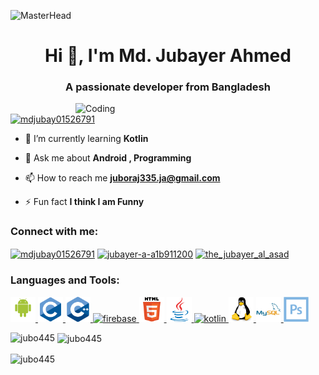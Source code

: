 ![MasterHead](https://media.istockphoto.com/photos/programming-code-abstract-technology-background-of-software-developer-picture-id1294521676?b=1&k=20&m=1294521676&s=170667a&w=0&h=7pqhrZcqqbQq43Q0_TD0Y_YjInAyvA9xiht9bto030U=)
<h1 align="center">Hi 👋, I'm Md. Jubayer Ahmed</h1>
<h3 align="center">A passionate developer from Bangladesh</h3>
<img align="right" alt="Coding" width="400" src="https://c.tenor.com/BqbIhT4Mb7cAAAAd/programmer-rounded-edges.gif">

<p align="left"> <a href="https://twitter.com/mdjubay01526791" target="blank"><img src="https://img.shields.io/twitter/follow/mdjubay01526791?logo=twitter&style=for-the-badge" alt="mdjubay01526791" /></a> </p>

- 🌱 I’m currently learning **Kotlin**

- 💬 Ask me about **Android , Programming**

- 📫 How to reach me **juboraj335.ja@gmail.com**

- ⚡ Fun fact **I think I am Funny**

<h3 align="left">Connect with me:</h3>
<p align="left">
<a href="https://twitter.com/mdjubay01526791" target="blank"><img align="center" src="https://raw.githubusercontent.com/rahuldkjain/github-profile-readme-generator/master/src/images/icons/Social/twitter.svg" alt="mdjubay01526791" height="30" width="40" /></a>
<a href="https://linkedin.com/in/jubayer-a-a1b911200" target="blank"><img align="center" src="https://raw.githubusercontent.com/rahuldkjain/github-profile-readme-generator/master/src/images/icons/Social/linked-in-alt.svg" alt="jubayer-a-a1b911200" height="30" width="40" /></a>
<a href="https://instagram.com/the_jubayer_al_asad" target="blank"><img align="center" src="https://raw.githubusercontent.com/rahuldkjain/github-profile-readme-generator/master/src/images/icons/Social/instagram.svg" alt="the_jubayer_al_asad" height="30" width="40" /></a>
</p>

<h3 align="left">Languages and Tools:</h3>
<p align="left"> <a href="https://developer.android.com" target="_blank" rel="noreferrer"> <img src="https://raw.githubusercontent.com/devicons/devicon/master/icons/android/android-original-wordmark.svg" alt="android" width="40" height="40"/> </a> <a href="https://www.cprogramming.com/" target="_blank" rel="noreferrer"> <img src="https://raw.githubusercontent.com/devicons/devicon/master/icons/c/c-original.svg" alt="c" width="40" height="40"/> </a> <a href="https://www.w3schools.com/cpp/" target="_blank" rel="noreferrer"> <img src="https://raw.githubusercontent.com/devicons/devicon/master/icons/cplusplus/cplusplus-original.svg" alt="cplusplus" width="40" height="40"/> </a> <a href="https://firebase.google.com/" target="_blank" rel="noreferrer"> <img src="https://www.vectorlogo.zone/logos/firebase/firebase-icon.svg" alt="firebase" width="40" height="40"/> </a> <a href="https://www.w3.org/html/" target="_blank" rel="noreferrer"> <img src="https://raw.githubusercontent.com/devicons/devicon/master/icons/html5/html5-original-wordmark.svg" alt="html5" width="40" height="40"/> </a> <a href="https://www.java.com" target="_blank" rel="noreferrer"> <img src="https://raw.githubusercontent.com/devicons/devicon/master/icons/java/java-original.svg" alt="java" width="40" height="40"/> </a> <a href="https://kotlinlang.org" target="_blank" rel="noreferrer"> <img src="https://www.vectorlogo.zone/logos/kotlinlang/kotlinlang-icon.svg" alt="kotlin" width="40" height="40"/> </a> <a href="https://www.linux.org/" target="_blank" rel="noreferrer"> <img src="https://raw.githubusercontent.com/devicons/devicon/master/icons/linux/linux-original.svg" alt="linux" width="40" height="40"/> </a> <a href="https://www.mysql.com/" target="_blank" rel="noreferrer"> <img src="https://raw.githubusercontent.com/devicons/devicon/master/icons/mysql/mysql-original-wordmark.svg" alt="mysql" width="40" height="40"/> </a> <a href="https://www.photoshop.com/en" target="_blank" rel="noreferrer"> <img src="https://raw.githubusercontent.com/devicons/devicon/master/icons/photoshop/photoshop-line.svg" alt="photoshop" width="40" height="40"/> </a> </p>

<p><img align="left" src="https://github-readme-stats.vercel.app/api/top-langs?username=jubo445&show_icons=true&locale=en&layout=compact" alt="jubo445" /></p>

<p>&nbsp;<img align="center" src="https://github-readme-stats.vercel.app/api?username=jubo445&show_icons=true&locale=en" alt="jubo445" /></p>

<p><img align="center" src="https://github-readme-streak-stats.herokuapp.com/?user=jubo445&" alt="jubo445" /></p>
